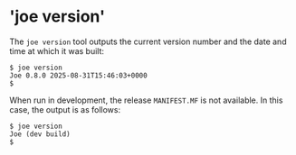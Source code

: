 # 'joe version'

The `joe version` tool outputs the current version number and the date
and time at which it was built:

```shell
$ joe version
Joe 0.8.0 2025-08-31T15:46:03+0000
$
```

When run in development, the release `MANIFEST.MF` is not available.  In
this case, the output is as follows:

```shell
$ joe version
Joe (dev build)
$
```
